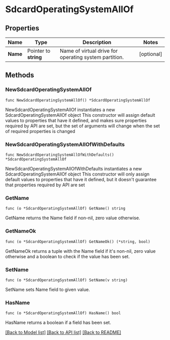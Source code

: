 # SdcardOperatingSystemAllOf

## Properties

Name | Type | Description | Notes
------------ | ------------- | ------------- | -------------
**Name** | Pointer to **string** | Name of virtual drive for operating system partition. | [optional] 

## Methods

### NewSdcardOperatingSystemAllOf

`func NewSdcardOperatingSystemAllOf() *SdcardOperatingSystemAllOf`

NewSdcardOperatingSystemAllOf instantiates a new SdcardOperatingSystemAllOf object
This constructor will assign default values to properties that have it defined,
and makes sure properties required by API are set, but the set of arguments
will change when the set of required properties is changed

### NewSdcardOperatingSystemAllOfWithDefaults

`func NewSdcardOperatingSystemAllOfWithDefaults() *SdcardOperatingSystemAllOf`

NewSdcardOperatingSystemAllOfWithDefaults instantiates a new SdcardOperatingSystemAllOf object
This constructor will only assign default values to properties that have it defined,
but it doesn't guarantee that properties required by API are set

### GetName

`func (o *SdcardOperatingSystemAllOf) GetName() string`

GetName returns the Name field if non-nil, zero value otherwise.

### GetNameOk

`func (o *SdcardOperatingSystemAllOf) GetNameOk() (*string, bool)`

GetNameOk returns a tuple with the Name field if it's non-nil, zero value otherwise
and a boolean to check if the value has been set.

### SetName

`func (o *SdcardOperatingSystemAllOf) SetName(v string)`

SetName sets Name field to given value.

### HasName

`func (o *SdcardOperatingSystemAllOf) HasName() bool`

HasName returns a boolean if a field has been set.


[[Back to Model list]](../README.md#documentation-for-models) [[Back to API list]](../README.md#documentation-for-api-endpoints) [[Back to README]](../README.md)


